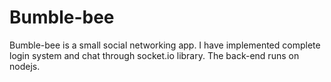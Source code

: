 # Bumble-bee
Bumble-bee is a small social networking app. 
I have implemented complete login system and chat through socket.io library. 
The back-end runs on nodejs.
